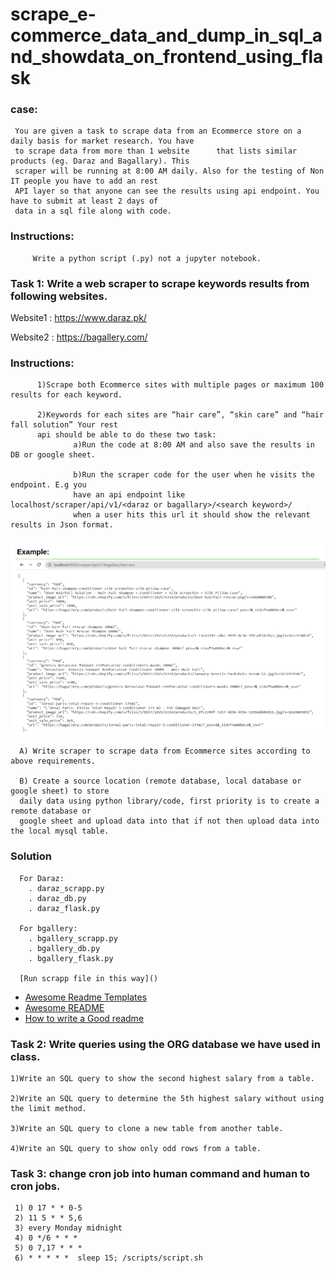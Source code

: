 # scrape_e-commerce_data_and_dump_in_sql_and_showdata_on_frontend_using_flask

### case:
     You are given a task to scrape data from an Ecommerce store on a daily basis for market research. You have 
     to scrape data from more than 1 website      that lists similar products (eg. Daraz and Bagallary). This 
     scraper will be running at 8:00 AM daily. Also for the testing of Non IT people you have to add an rest
     API layer so that anyone can see the results using api endpoint. You have to submit at least 2 days of 
     data in a sql file along with code.
### Instructions:
         Write a python script (.py) not a jupyter notebook.
         
### Task 1: Write a web scraper to scrape keywords results from following websites.
 Website1 :  https://www.daraz.pk/ 
 
 Website2 :  https://bagallery.com/ 

 ### Instructions:
          1)Scrape both Ecommerce sites with multiple pages or maximum 100 results for each keyword.
          
          2)Keywords for each sites are “hair care”, “skin care” and “hair fall solution” Your rest
          api should be able to do these two task:
                  a)Run the code at 8:00 AM and also save the results in DB or google sheet.
                  
                  b)Run the scraper code for the user when he visits the endpoint. E.g you 
                  have an api endpoint like localhost/scraper/api/v1/<daraz or bagallary>/<search keyword>/
                  when a user hits this url it should show the relevant results in Json format.

![Example](https://github.com/MuhammadMudassirRaza12345/scrape_e-commerce_data_and_dump_in_sql_and_showdata_on_frontend_using_flask/blob/main/Screenshot%20from%202023-08-08%2014-24-00.png)              

           
      A) Write scraper to scrape data from Ecommerce sites according to above requirements.
      
      B) Create a source location (remote database, local database or google sheet) to store 
      daily data using python library/code, first priority is to create a remote database or 
      google sheet and upload data into that if not then upload data into the local mysql table.

###  Solution
      For Daraz:
        . daraz_scrapp.py
        . daraz_db.py
        . daraz_flask.py

      For bgallery:
        . bgallery_scrapp.py
        . bgallery_db.py
        . bgallery_flask.py  
        
      [Run scrapp file in this way]()
        
           
 - [Awesome Readme Templates](https://awesomeopensource.com/project/elangosundar/awesome-README-templates)
 - [Awesome README](https://github.com/matiassingers/awesome-readme)
 - [How to write a Good readme](https://bulldogjob.com/news/449-how-to-write-a-good-readme-for-your-github-project)      

### Task 2: Write queries using the ORG database we have used in class.       
    1)Write an SQL query to show the second highest salary from a table.
    
    2)Write an SQL query to determine the 5th highest salary without using the limit method.

    3)Write an SQL query to clone a new table from another table.

    4)Write an SQL query to show only odd rows from a table.

### Task 3: change cron job into human command and human to cron jobs.
     1) 0 17 * * 0-5
     2) 11 5 * * 5,6 
     3) every Monday midnight 
     4) 0 */6 * * * 
     5) 0 7,17 * * * 
     6) * * * * *  sleep 15; /scripts/script.sh 

      
